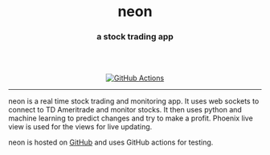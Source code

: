 <div align="center">
  <h1 align="center"><center>neon</center></h1>
  <h3 align="center"><center>a stock trading app</center></h3>
  <br>
  <br>
</div>

<p align="center">
  <a href="https://github.com/btkostner/neon/actions">
    <img src="https://github.com/btkostner/neon/workflows/CI/badge.svg" alt="GitHub Actions">
  </a>
</p>

---

neon is a real time stock trading and monitoring app. It uses web sockets to
connect to TD Ameritrade and monitor stocks. It then uses python and machine
learning to predict changes and try to make a profit. Phoenix live view is used
for the views for live updating.

neon is hosted on [GitHub](https://github.com/btkostner/neon) and uses GitHub
actions for testing.
